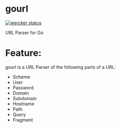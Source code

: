 gourl
=====
[![wercker status](https://app.wercker.com/status/bb67622f0e5529877beed36a65bcc400/s "wercker status")](https://app.wercker.com/project/bykey/bb67622f0e5529877beed36a65bcc400)

URL Parser for Go

Feature:
=============
gourl is a URL Parser of the following parts of a URL:
* Scheme
* User
* Password
* Domain
* Subdomain
* Hostname
* Path
* Query
* Fragment


